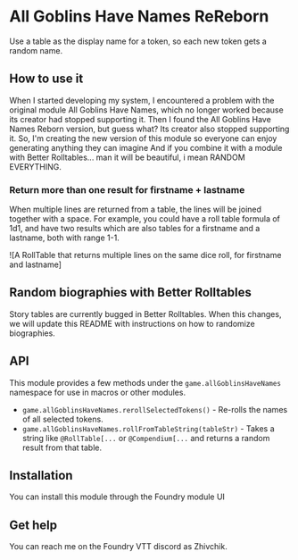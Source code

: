 # All Goblins Have Names ReReborn

Use a table as the display name for a token, so each new token gets a random name.

## How to use it

When I started developing my system, I encountered a problem with the original module All Goblins Have Names, which no longer worked because its creator had stopped supporting it. Then I found the All Goblins Have Names Reborn version, but guess what? Its creator also stopped supporting it. So, I'm creating the new version of this module so everyone can enjoy generating anything they can imagine
And if you combine it with a module with Better Rolltables... man it will be beautiful, i mean RANDOM EVERYTHING.

### Return more than one result for firstname + lastname

When multiple lines are returned from a table, the lines will be joined together with a space. For example, you could have a roll table formula of 1d1, and have two results which are also tables for a firstname and a lastname, both with range 1-1.

![A RollTable that returns multiple lines on the same dice roll, for firstname and lastname]

## Random biographies with Better Rolltables

Story tables are currently bugged in Better Rolltables. When this changes, we will update this README with instructions on how to randomize biographies.

## API

This module provides a few methods under the `game.allGoblinsHaveNames` namespace for use in macros or other modules.

- `game.allGoblinsHaveNames.rerollSelectedTokens()` - Re-rolls the names of all selected tokens.
- `game.allGoblinsHaveNames.rollFromTableString(tableStr)` - Takes a string like `@RollTable[...` or `@Compendium[...` and returns a random result from that table.

## Installation

You can install this module through the Foundry module UI

## Get help

You can reach me on the Foundry VTT discord as Zhivchik.
